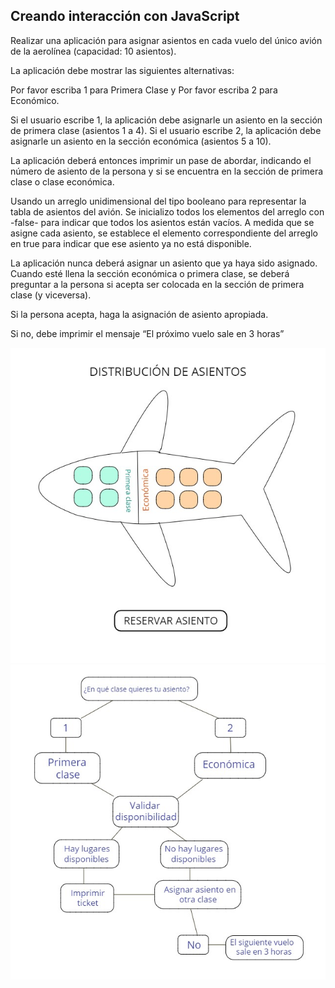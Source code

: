 ## Creando interacción con JavaScript

Realizar una aplicación para asignar asientos en cada vuelo del único avión de la aerolínea (capacidad: 10 asientos).

La aplicación debe mostrar las siguientes alternativas:

Por favor escriba 1 para Primera Clase y Por favor escriba 2 para Económico.

Si el usuario escribe 1, la aplicación debe asignarle un asiento en la sección de primera clase (asientos 1 a 4). Si el usuario escribe 2, la aplicación debe asignarle un asiento en la sección económica (asientos 5 a 10).

La aplicación deberá entonces imprimir un pase de abordar, indicando el número de asiento de la persona y si se encuentra en la sección de primera clase o clase económica.

Usando un arreglo unidimensional del tipo booleano para representar la tabla de asientos del avión. Se inicializo todos los elementos del arreglo con -false- para indicar que todos los asientos están vacíos. A medida que se asigne cada asiento, se establece el elemento correspondiente del arreglo en true para indicar que ese asiento ya no está disponible.

La aplicación nunca deberá asignar un asiento que ya haya sido asignado. Cuando esté llena la sección económica o primera clase, se deberá preguntar a la persona si acepta ser colocada en la sección de primera clase (y viceversa).

Si la persona acepta, haga la asignación de asiento apropiada.

Si no, debe imprimir el mensaje “El próximo vuelo sale en 3 horas”

![ejemplo](assets/images/ejemplo_1.jpg)
![ejemplo2](assets/images/ejemplo_2.jpg)
